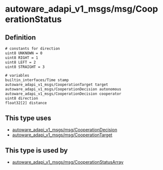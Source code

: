 <!-- This file is generated by a tool. Do not edit directly. -->

# autoware_adapi_v1_msgs/msg/CooperationStatus

## Definition

```txt
# constants for direction
uint8 UNKNOWN = 0
uint8 RIGHT = 1
uint8 LEFT = 2
uint8 STRAIGHT = 3

# variables
builtin_interfaces/Time stamp
autoware_adapi_v1_msgs/CooperationTarget target
autoware_adapi_v1_msgs/CooperationDecision autonomous
autoware_adapi_v1_msgs/CooperationDecision cooperator
uint8 direction
float32[2] distance
```

## This type uses

- [autoware_adapi_v1_msgs/msg/CooperationDecision](../../autoware_adapi_v1_msgs/msg/cooperation_decision.md)
- [autoware_adapi_v1_msgs/msg/CooperationTarget](../../autoware_adapi_v1_msgs/msg/cooperation_target.md)

## This type is used by

- [autoware_adapi_v1_msgs/msg/CooperationStatusArray](../../autoware_adapi_v1_msgs/msg/cooperation_status_array.md)
